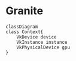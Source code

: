 # Granite

```mermaid
classDiagram
class Context{
	VkDevice device
	VkInstance instance
	VkPhysicalDevice gpu
}
```

